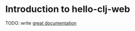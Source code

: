 # Introduction to hello-clj-web

TODO: write [great documentation](http://jacobian.org/writing/great-documentation/what-to-write/)
